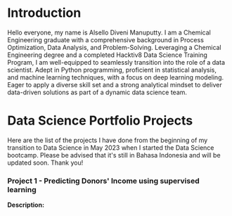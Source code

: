 # Introduction
Hello everyone, my name is Alsello Diveni Manuputty. I am a Chemical Engineering graduate with a comprehensive background in Process Optimization, Data Analysis, and Problem-Solving. 
Leveraging a Chemical Engineering degree and a completed Hacktiv8 Data Science Training Program, I am well-equipped to seamlessly transition into the role of a data scientist. 
Adept in Python programming, proficient in statistical analysis, and machine learning techniques, with a focus on deep learning modeling. 
Eager to apply a diverse skill set and a strong analytical mindset to deliver data-driven solutions as part of a dynamic data science team.

# Data Science Portfolio Projects
Here are the list of the projects I have done from the beginning of my transition to Data Science in May 2023 when I started the Data Science bootcamp. Please be advised that it's still in Bahasa Indonesia and will be updated soon. Thank you!
### Project 1 - Predicting Donors' Income using supervised learning

**Description:** 
